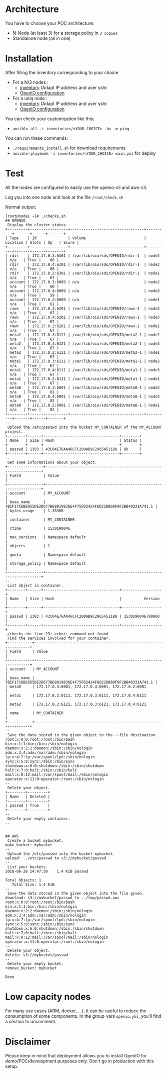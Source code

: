 # Architecture

You have to choose your POC architecture:
* N-Node (at least 3) for a storage policy in `3 copies`
* Standalone node (all in one)

# Installation

After filling the inventory corresponding to your choice
- For a N/3 nodes : 
    - [inventory](inventories/n-nodes/01_inventory.ini) (Adapt IP address and user ssh)
    - [OpenIO configuration](inventories/n-nodes/group_vars/openio.yml)
- For a uniq node :
    - [inventory](inventories/standalone/01_inventory.ini) (Adapt IP address and user ssh)
    - [OpenIO configuration](inventories/standalone/group_vars/openio.yml)

You can check your customization like this:
* `ansible all -i inventories/<YOUR_CHOICE> -bv -m ping`

You can run these commands: 
* `./requirements_install.sh` for download requirements
* `ansible-playbook -i inventories/<YOUR_CHOICE> main.yml` for deploy

# Test

All the nodes are configured to easily use the openio-cli and aws-clI.

Log you into one node and look at the file `/root/check.sh`

Normal output:
```
[root@node1 ~]# ./checks.sh
## OPENIO
 Display the cluster status.
+---------+-----------------+---------------------------------+----------+-------+------+-------+
| Type    | Id              | Volume                          | Location | Slots | Up   | Score |
+---------+-----------------+---------------------------------+----------+-------+------+-------+
| rdir    | 172.17.0.3:6301 | /var/lib/oio/sds/OPENIO/rdir-1  | node2    | n/a   | True |    66 |
| rdir    | 172.17.0.4:6301 | /var/lib/oio/sds/OPENIO/rdir-1  | node3    | n/a   | True |    68 |
| rdir    | 172.17.0.2:6301 | /var/lib/oio/sds/OPENIO/rdir-1  | node1    | n/a   | True |    67 |
| account | 172.17.0.3:6009 | n/a                             | node2    | n/a   | True |    60 |
| account | 172.17.0.4:6009 | n/a                             | node3    | n/a   | True |    59 |
| account | 172.17.0.2:6009 | n/a                             | node1    | n/a   | True |    61 |
| rawx    | 172.17.0.3:6201 | /var/lib/oio/sds/OPENIO/rawx-1  | node2    | n/a   | True |    67 |
| rawx    | 172.17.0.4:6201 | /var/lib/oio/sds/OPENIO/rawx-1  | node3    | n/a   | True |    67 |
| rawx    | 172.17.0.2:6201 | /var/lib/oio/sds/OPENIO/rawx-1  | node1    | n/a   | True |    67 |
| meta2   | 172.17.0.3:6121 | /var/lib/oio/sds/OPENIO/meta2-1 | node2    | n/a   | True |    67 |
| meta2   | 172.17.0.4:6121 | /var/lib/oio/sds/OPENIO/meta2-1 | node3    | n/a   | True |    67 |
| meta2   | 172.17.0.2:6121 | /var/lib/oio/sds/OPENIO/meta2-1 | node1    | n/a   | True |    67 |
| meta1   | 172.17.0.3:6111 | /var/lib/oio/sds/OPENIO/meta1-1 | node2    | n/a   | True |    67 |
| meta1   | 172.17.0.4:6111 | /var/lib/oio/sds/OPENIO/meta1-1 | node3    | n/a   | True |    67 |
| meta1   | 172.17.0.2:6111 | /var/lib/oio/sds/OPENIO/meta1-1 | node1    | n/a   | True |    67 |
| meta0   | 172.17.0.3:6001 | /var/lib/oio/sds/OPENIO/meta0-1 | node2    | n/a   | True |    81 |
| meta0   | 172.17.0.4:6001 | /var/lib/oio/sds/OPENIO/meta0-1 | node3    | n/a   | True |    85 |
| meta0   | 172.17.0.2:6001 | /var/lib/oio/sds/OPENIO/meta0-1 | node1    | n/a   | True |    82 |
+---------+-----------------+---------------------------------+----------+-------+------+-------+
--
 Upload the /etc/passwd into the bucket MY_CONTAINER of the MY_ACCOUNT project.
+--------+------+----------------------------------+--------+
| Name   | Size | Hash                             | Status |
+--------+------+----------------------------------+--------+
| passwd | 1383 | 43C04E76AA46CFC200AB9C2965451188 | Ok     |
+--------+------+----------------------------------+--------+
--
 Get some informations about your object.
+----------------+--------------------------------------------------------------------+
| Field          | Value                                                              |
+----------------+--------------------------------------------------------------------+
| account        | MY_ACCOUNT                                                         |
| base_name      | 7B1F1716BE955DE2D677B68819836E4F75FD2424F6D22DB60F9F2BB40331A741.1 |
| bytes_usage    | 1.383KB                                                            |
| container      | MY_CONTAINER                                                       |
| ctime          | 1530190046                                                         |
| max_versions   | Namespace default                                                  |
| objects        | 1                                                                  |
| quota          | Namespace default                                                  |
| storage_policy | Namespace default                                                  |
+----------------+--------------------------------------------------------------------+
--
 List object in container.
+--------+------+----------------------------------+------------------+
| Name   | Size | Hash                             |          Version |
+--------+------+----------------------------------+------------------+
| passwd | 1383 | 43C04E76AA46CFC200AB9C2965451188 | 1530190046700960 |
+--------+------+----------------------------------+------------------+
./checks.sh: line 23: echoi: command not found
 Find the services involved for your container.
+-----------+--------------------------------------------------------------------+
| Field     | Value                                                              |
+-----------+--------------------------------------------------------------------+
| account   | MY_ACCOUNT                                                         |
| base_name | 7B1F1716BE955DE2D677B68819836E4F75FD2424F6D22DB60F9F2BB40331A741.1 |
| meta0     | 172.17.0.3:6001, 172.17.0.4:6001, 172.17.0.2:6001                  |
| meta1     | 172.17.0.2:6111, 172.17.0.3:6111, 172.17.0.4:6111                  |
| meta2     | 172.17.0.2:6121, 172.17.0.3:6121, 172.17.0.4:6121                  |
| name      | MY_CONTAINER                                                       |
+-----------+--------------------------------------------------------------------+
--
 Save the data stored in the given object to the --file destination.
root:x:0:0:root:/root:/bin/bash
bin:x:1:1:bin:/bin:/sbin/nologin
daemon:x:2:2:daemon:/sbin:/sbin/nologin
adm:x:3:4:adm:/var/adm:/sbin/nologin
lp:x:4:7:lp:/var/spool/lpd:/sbin/nologin
sync:x:5:0:sync:/sbin:/bin/sync
shutdown:x:6:0:shutdown:/sbin:/sbin/shutdown
halt:x:7:0:halt:/sbin:/sbin/halt
mail:x:8:12:mail:/var/spool/mail:/sbin/nologin
operator:x:11:0:operator:/root:/sbin/nologin
--
 Delete your object.
+--------+---------+
| Name   | Deleted |
+--------+---------+
| passwd | True    |
+--------+---------+
--
 Delete your empty container.
--

------
## AWS
 Create a bucket mybucket.
make_bucket: mybucket
--
 Upload the /etc/passwd into the bucket mybucket.
upload: ../etc/passwd to s3://mybucket/passwd
--
 List your buckets.
2018-06-28 14:47:30    1.4 KiB passwd

Total Objects: 1
   Total Size: 1.4 KiB
--
 Save the data stored in the given object into the file given.
download: s3://mybucket/passwd to ../tmp/passwd.aws
root:x:0:0:root:/root:/bin/bash
bin:x:1:1:bin:/bin:/sbin/nologin
daemon:x:2:2:daemon:/sbin:/sbin/nologin
adm:x:3:4:adm:/var/adm:/sbin/nologin
lp:x:4:7:lp:/var/spool/lpd:/sbin/nologin
sync:x:5:0:sync:/sbin:/bin/sync
shutdown:x:6:0:shutdown:/sbin:/sbin/shutdown
halt:x:7:0:halt:/sbin:/sbin/halt
mail:x:8:12:mail:/var/spool/mail:/sbin/nologin
operator:x:11:0:operator:/root:/sbin/nologin
--
 Delete your object.
delete: s3://mybucket/passwd
--
 Delete your empty bucket.
remove_bucket: mybucket

Done

```

# Low capacity nodes

For many use cases (ARM, docker, ...), it can be useful to reduce the consumption of some components.
In the group_vars `openio.yml`, you'll find a section to uncomment.

# Disclaimer

Please keep in mind that deployment allows you to install OpenIO for demo/POC/development purposes only. Don't go in production with this setup.
